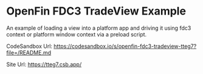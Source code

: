 # OpenFin FDC3 TradeView Example

An example of loading a view into a platform app and driving it using fdc3 context or platform window context via a preload script.

CodeSandbox Url: https://codesandbox.io/s/openfin-fdc3-tradeview-tteg7?file=/README.md

Site Url: https://tteg7.csb.app/
